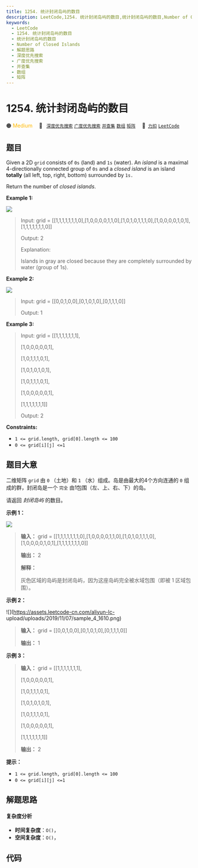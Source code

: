 ```yaml
---
title: 1254. 统计封闭岛屿的数目
description: LeetCode,1254. 统计封闭岛屿的数目,统计封闭岛屿的数目,Number of Closed Islands,解题思路,深度优先搜索,广度优先搜索,并查集,数组,矩阵
keywords:
  - LeetCode
  - 1254. 统计封闭岛屿的数目
  - 统计封闭岛屿的数目
  - Number of Closed Islands
  - 解题思路
  - 深度优先搜索
  - 广度优先搜索
  - 并查集
  - 数组
  - 矩阵
---
```


# 1254. 统计封闭岛屿的数目

🟠 <font color=#ffb800>Medium</font>&emsp; 🔖&ensp; [`深度优先搜索`](/tag/depth-first-search.md) [`广度优先搜索`](/tag/breadth-first-search.md) [`并查集`](/tag/union-find.md) [`数组`](/tag/array.md) [`矩阵`](/tag/matrix.md)&emsp; 🔗&ensp;[`力扣`](https://leetcode.cn/problems/number-of-closed-islands) [`LeetCode`](https://leetcode.com/problems/number-of-closed-islands)

## 题目

Given a 2D `grid` consists of `0s` (land) and `1s` (water).  An _island_ is a
maximal 4-directionally connected group of `0s` and a _closed island_  is an
island **totally**  (all left, top, right, bottom) surrounded by `1s.`

Return the number of _closed islands_.



**Example 1:**

![](https://assets.leetcode.com/uploads/2019/10/31/sample_3_1610.png)

> Input: grid = [[1,1,1,1,1,1,1,0],[1,0,0,0,0,1,1,0],[1,0,1,0,1,1,1,0],[1,0,0,0,0,1,0,1],[1,1,1,1,1,1,1,0]]
> 
> Output: 2
> 
> Explanation: 
> 
> Islands in gray are closed because they are completely surrounded by water (group of 1s).

**Example 2:**

![](https://assets.leetcode.com/uploads/2019/10/31/sample_4_1610.png)

> Input: grid = [[0,0,1,0,0],[0,1,0,1,0],[0,1,1,1,0]]
> 
> Output: 1

**Example 3:**

> Input: grid = [[1,1,1,1,1,1,1],
> 
> > 
> > 
> > 
>    [1,0,0,0,0,0,1],
> 
> > 
> > 
> > 
>    [1,0,1,1,1,0,1],
> 
> > 
> > 
> > 
>    [1,0,1,0,1,0,1],
> 
> > 
> > 
> > 
>    [1,0,1,1,1,0,1],
> 
> > 
> > 
> > 
>    [1,0,0,0,0,0,1],
> 
> > 
> > 
> > 
>    [1,1,1,1,1,1,1]]
> 
> Output: 2

**Constraints:**

  * `1 <= grid.length, grid[0].length <= 100`
  * `0 <= grid[i][j] <=1`


## 题目大意

二维矩阵 `grid` 由 `0` （土地）和 `1` （水）组成。岛是由最大的4个方向连通的 `0` 组成的群，封闭岛是一个 `完全`
由1包围（左、上、右、下）的岛。

请返回 _封闭岛屿_ 的数目。



**示例 1：**

![](https://assets.leetcode.com/uploads/2019/10/31/sample_3_1610.png)

> 
> 
> 
> 
> 
> **输入：** grid = [[1,1,1,1,1,1,1,0],[1,0,0,0,0,1,1,0],[1,0,1,0,1,1,1,0],[1,0,0,0,0,1,0,1],[1,1,1,1,1,1,1,0]]
> 
> **输出：** 2
> 
> **解释：**
> 
> 灰色区域的岛屿是封闭岛屿，因为这座岛屿完全被水域包围（即被 1 区域包围）。

**示例 2：**

![](https://assets.leetcode-cn.com/aliyun-lc-
upload/uploads/2019/11/07/sample_4_1610.png)

> 
> 
> 
> 
> 
> **输入：** grid = [[0,0,1,0,0],[0,1,0,1,0],[0,1,1,1,0]]
> 
> **输出：** 1
> 
> 

**示例 3：**

> 
> 
> 
> 
> 
> **输入：** grid = [[1,1,1,1,1,1,1],
> 
> > 
> > 
> > 
>  [1,0,0,0,0,0,1],
> 
> > 
> > 
> > 
>  [1,0,1,1,1,0,1],
> 
> > 
> > 
> > 
>  [1,0,1,0,1,0,1],
> 
> > 
> > 
> > 
>  [1,0,1,1,1,0,1],
> 
> > 
> > 
> > 
>  [1,0,0,0,0,0,1],
> 
> > 
> > 
> > 
>  [1,1,1,1,1,1,1]]
> 
> **输出：** 2
> 
> 



**提示：**

  * `1 <= grid.length, grid[0].length <= 100`
  * `0 <= grid[i][j] <=1`


## 解题思路

#### 复杂度分析

- **时间复杂度**：`O()`，
- **空间复杂度**：`O()`，

## 代码

```javascript

```